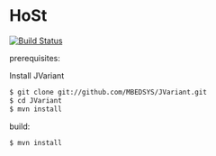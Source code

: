 HoSt
=======

[![Build Status](https://travis-ci.org/MBEDSYS/HoBus.svg?branch=master)](https://travis-ci.org/MBEDSYS/HoBus)

prerequisites:

Install JVariant
```bash
$ git clone git://github.com/MBEDSYS/JVariant.git
$ cd JVariant
$ mvn install
```

build:
```bash
$ mvn install
```
